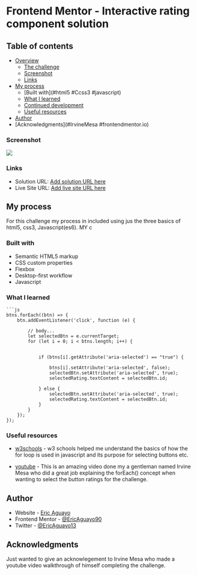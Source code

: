 # Frontend Mentor - Interactive rating component solution

<!-- This is a solution to the [Interactive rating component challenge on Frontend Mentor](https://www.frontendmentor.io/challenges/interactive-rating-component-koxpeBUmI). Frontend Mentor challenges help you improve your coding skills by building realistic projects.  -->

## Table of contents

- [Overview](#overview)
  - [The challenge](#interactive-rating-component)
  - [Screenshot](#screenshot)
  - [Links](#links)
- [My process](#my-process)
  - [Built with](#html5 #Ccss3 #javascript)
  - [What I learned](#what-i-learned)
  - [Continued development](#continued-development)
  - [Useful resources](#useful-resources)
- [Author](#author)
- [Acknowledgments](#IrvineMesa #frontendmentor.io)

### Screenshot

![](./component.png)


### Links

- Solution URL: [Add solution URL here](https://your-solution-url.com)
- Live Site URL: [Add live site URL here](https://your-live-site-url.com)

## My process
  For this challenge my process in included using jus the three basics of html5, css3, Javascript(es6). MY c
### Built with

- Semantic HTML5 markup
- CSS custom properties
- Flexbox
- Desktop-first workflow
- Javascript

### What I learned

```
```js
btns.forEach((btn) => {
    btn.addEventListener('click', function (e) {

        // body...
        let selectedBtn = e.currentTarget;
        for (let i = 0; i < btns.length; i++) {
            
            
            if (btns[i].getAttribute('aria-selected') == "true") {
                
                btns[i].setAttribute('aria-selected', false);
                selectedBtn.setAttribute('aria-selected', true);
                selectedRating.textContent = selectedBtn.id;
                
            } else {
                selectedBtn.setAttribute('aria-selected', true);
                selectedRating.textContent = selectedBtn.id;
            }
        }
    });
});
```
### Useful resources

- [w3schools](https://www.w3schools.com/js/js_loop_for.asp) - w3 schools helped me understand the basics of how the for loop is used in javascript and its purpose for selecting buttons etc.

- [youtube](https://www.youtube.com/watch?v=HWWr2WcWiesm) - This is an amazing video done my a gentleman named Irvine Mesa who did a great job explaining the forEach() concept when wanting to select the button ratings for the challenge.



## Author

- Website - [Eric Aguayo](https://www.your-site.com)
- Frontend Mentor - [@EricAguayo90](https://www.frontendmentor.io/profile/yourusername)
- Twitter - [@EricAguayo13](https://www.twitter.com/yourusername)

## Acknowledgments

Just wanted to give an acknowlegement to Irvine Mesa who made a youtube video walkthrough of himself completing the challenge.
